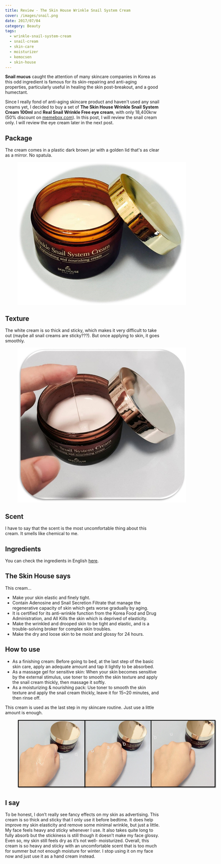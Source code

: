 ```yaml
---
title: Review - The Skin House Wrinkle Snail System Cream
cover: /images/snail.png
date: 2017/07/04
category: Beauty
tags:
  - wrinkle-snail-system-cream
  - snail-cream
  - skin-care
  - moisturizer
  - kemocsen
  - skin-house
---
```


**Snail mucus** caught the attention of many skincare companies in Korea as this odd ingredient is famous for its skin-repairing and anti-aging properties, particularly useful in healing the skin post-breakout, and a good humectant.


Since I really fond of anti-aging skincare product and haven't used any snail creams yet, I decided to buy a set of **The Skin House Wrinkle Snail System Cream 100ml** and **Real Snail Wrinkle Free eye cream**, with only 18,400krw (50% discount on <a href="https://www.memebox.com/" target="_blank">memebox.com</a>). In this post, I will review the snail cream only. I will review the eye cream later in the next post.


## Package

The cream comes in a plastic dark brown jar with a golden lid that's as clear as a mirror. No spatula.


<figure style="width: 550px" class="align-center">
  <img src="./snail-1.png" alt="">
  <figcaption></figcaption>
</figure>

## Texture

The white cream is so thick and sticky, which makes it very difficult to take out (maybe all snail creams are sticky???). But once applying to skin, it goes smoothly.


<figure style="width: 550px" class="align-center">
  <img src="./snail-2.png" alt="">
  <figcaption></figcaption>
</figure>

## Scent

I have to say that the scent is the most uncomfortable thing about this cream. It smells like chemical to me.

## Ingredients

You can check the ingredients in English <a href="http://www.cosdna.com/eng/cosmetic_e0f3320254.html" target="_blank">here</a>.


## The Skin House says 
This cream...
  * Make your skin elastic and finely tight.
  * Contain Adenosine and Snail Secretion Filtrate that manage the regenerative capacity of skin which gets worse gradually by aging.
  * It is certified for its anti-wrinkle function from the Korea Food and Drug Administration, and All Kills the skin which is deprived of elasticity.
  * Make the wrinkled and drooped skin to be tight and elastic, and is a trouble-solving broker for complex skin troubles.
  * Make the dry and loose skin to be moist and glossy for 24 hours.


## How to use

  * As a finishing cream: Before going to bed, at the last step of the basic skin care, apply an adequate amount and tap it lightly to be absorbed.
  * As a massage gel for sensitive skin: When your skin becomes sensitive by the external stimulus, use toner to smooth the skin texture and apply the snail cream thickly, then massage it softly. 
  * As a moisturizing & nourishing pack: Use toner to smooth the skin texture and apply the snail cream thickly, leave it for 15~20 minutes, and then rinse off.


This cream is used as the last step in my skincare routine. Just use a little amount is enough.


<figure style="width: 650px" class="align-center">
  <img src="./snail-3.png" alt="">
  <figcaption></figcaption>
</figure>

## I say

To be honest, I don’t really see fancy effects on my skin as advertising. This cream is so thick and sticky that I only use it before bedtime. It does help improve my skin elasticity and remove some minimal wrinkle, but just a little. My face feels heavy and sticky whenever I use. It also takes quite long to fully absorb but the stickiness is still though it doesn’t make my face glossy. Even so, my skin still feels dry as it’s not well- moisturized. Overall, this cream is so heavy and sticky with an uncomfortable scent that is too much for summer but not enough moisture for winter. I stop using it on my face now and just use it as a hand cream instead.
